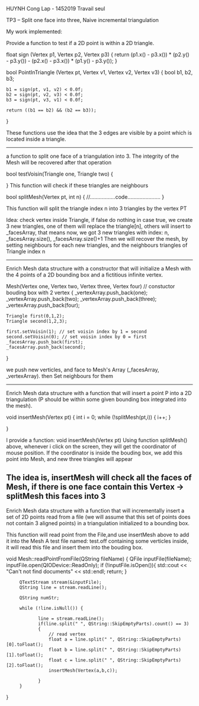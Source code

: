 HUYNH Cong Lap - 1452019
Travail seul

TP3 – Split one face into three, Naive incremental triangulation

My work implemented:

Provide a function to test if a 2D point is within a 2D triangle.

float sign (Vertex p1, Vertex p2, Vertex p3)
{
    return (p1.x() - p3.x()) * (p2.y() - p3.y()) - (p2.x() - p3.x()) * (p1.y() - p3.y());
}

bool PointInTriangle (Vertex pt, Vertex v1, Vertex v2, Vertex v3)
{
    bool b1, b2, b3;

    b1 = sign(pt, v1, v2) < 0.0f;
    b2 = sign(pt, v2, v3) < 0.0f;
    b3 = sign(pt, v3, v1) < 0.0f;

    return ((b1 == b2) && (b2 == b3));
}

These functions use the idea that the 3 edges are visible by a point which is located inside a triangle.

-----------------------------------------------------------
a function to split one face of a triangulation into 3. The integrity of the Mesh will be recovered after that operation


bool testVoisin(Triangle one, Triangle two)
{

}
This function will check if these triangles are neighbours


bool splitMesh(Vertex pt, int n)
{
  //.................code......................
}


This function will split the triangle index n into 3 triangles by the vertex PT

Idea: check vertex inside Triangle, if false do nothing
in case true, we create 3 new triangles, one of them will replace the triangle[n], others will insert to _facesArray, that means now, we got 3 new triangles with index: n, _facesArray.size(), _facesArray.size()+1
Then we will recover the mesh, by setting neighbours for each new triangles, and the neighbours triangles of Triangle index n


--------------------------------------------------
Enrich  Mesh data structure with a constructor that will initialize a Mesh with the 4 points of a 2D bounding box and a fictitious infinite vertex.

Mesh(Vertex one, Vertex two, Vertex three, Vertex four) // constuctor bouding box with 2 vertex
{
    _vertexArray.push_back(one);
    _vertexArray.push_back(two);
    _vertexArray.push_back(three);
    _vertexArray.push_back(four);

    Triangle first(0,1,2);
    Triangle second(1,2,3);

    first.setVoisin(1); // set voisin index by 1 = second
    second.setVoisin(0); // set voisin index by 0 = first
    _facesArray.push_back(first);
    _facesArray.push_back(second);
}


we push new verticles, and face to Mesh's Array (_facesArray, _vertexArray). then Set neighbours for them


--------------------------------------------------------------
Enrich  Mesh data structure with a function that will insert a point P into a 2D triangulation (P should be within some given bounding box integrated into the mesh).

void insertMesh(Vertex pt)
{
    int i = 0;
    while (!splitMesh(pt,i))
    {
        i++;
    }

 }

I provide a function: void insertMesh(Vertex pt)
Using function splitMesh() above, whenever i click on the screen, they will get the coordinator of mouse position. If the coordinator is inside the bouding box, we add this point into Mesh, and new three triangles will appear

The idea is, insertMesh will check all the faces of Mesh, if there is one face contain this Vertex -> splitMesh this faces into 3
-------------------------------------------------------------

 Enrich Mesh data structure with a function that will incrementally insert a set of 2D points read from a file (we will assume that this set of points does not contain 3 aligned points) in a triangulation initialized to a bounding box.

This function will read point from the File,and use insertMesh above to add it into the Mesh
A test file named: test.off
containing some verticles inside, it will read this file and insert them into the bouding box.

 void Mesh::readPointFromFile(QString fileName)
 {
     QFile inputFile(fileName);
         inputFile.open(QIODevice::ReadOnly);
         if (!inputFile.isOpen()){
             std::cout << "Can't not find documents" << std::endl;
             return;
          }

         QTextStream stream(&inputFile);
         QString line = stream.readLine();

         QString numStr;

         while (!line.isNull()) {

                line = stream.readLine();
                if(line.split(" ", QString::SkipEmptyParts).count() == 3)
                {
                    // read vertex
                    float a = line.split(" ", QString::SkipEmptyParts)[0].toFloat();
                    float b = line.split(" ", QString::SkipEmptyParts)[1].toFloat();
                    float c = line.split(" ", QString::SkipEmptyParts)[2].toFloat();
                    insertMesh(Vertex(a,b,c));

                }
         }
 }
